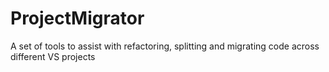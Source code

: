 # ProjectMigrator
A set of tools to assist with refactoring, splitting and migrating code across different VS projects
